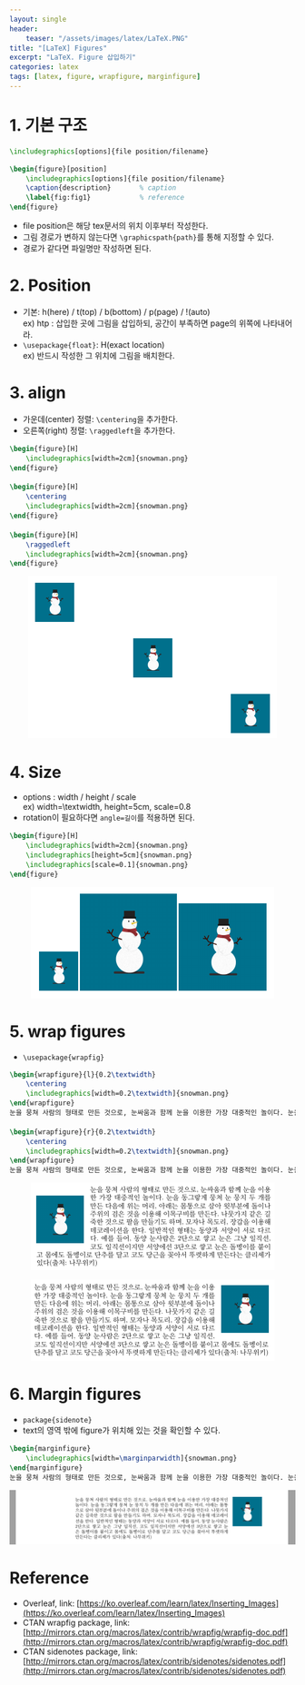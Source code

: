 ```yaml
---
layout: single
header:
    teaser: "/assets/images/latex/LaTeX.PNG"
title: "[LaTeX] Figures"
excerpt: "LaTeX. Figure 삽입하기"
categories: latex
tags: [latex, figure, wrapfigure, marginfigure]
---
```


# 1. 기본 구조

```tex
\includegraphics[options]{file position/filename}
```

```tex
\begin{figure}[position]
    \includegraphics[options]{file position/filename}
    \caption{description}       % caption 
    \label{fig:fig1}            % reference
\end{figure}
```
* file position은 해당 tex문서의 위치 이후부터 작성한다. 
* 그림 경로가 변하지 않는다면 `\graphicspath{path}`를 통해 지정할 수 있다.
* 경로가 같다면 파일명만 작성하면 된다. 

# 2. Position
* 기본: h(here) / t(top) / b(bottom) / p(page) / !(auto)   
ex) htp : 삽입한 곳에 그림을 삽입하되, 공간이 부족하면 page의 위쪽에 나타내어라.
* `\usepackage{float}`: H(exact location)   
ex) 반드시 작성한 그 위치에 그림을 배치한다.

# 3. align 
* 가운데(center) 정렬: `\centering`을 추가한다.
* 오른쪽(right) 정렬: `\raggedleft`을 추가한다. 

```tex
\begin{figure}[H]
	\includegraphics[width=2cm]{snowman.png}
\end{figure}

\begin{figure}[H]
	\centering
	\includegraphics[width=2cm]{snowman.png}
\end{figure}

\begin{figure}[H]
	\raggedleft
	\includegraphics[width=2cm]{snowman.png}
\end{figure}
```

<p style="text-align:center;">
    <img src="/assets/images/latex/figurealign.PNG">
</p>

# 4. Size
* options : width / height / scale  
ex) width=\textwidth, height=5cm, scale=0.8
* rotation이 필요하다면 `angle=길이`를 적용하면 된다. 

```tex
\begin{figure}[H]
	\includegraphics[width=2cm]{snowman.png}
	\includegraphics[height=5cm]{snowman.png}
	\includegraphics[scale=0.1]{snowman.png}
\end{figure}
```
<p style="text-align:center;">
    <img src="/assets/images/latex/figuresize.PNG">
</p>

# 5. wrap figures
* `\usepackage{wrapfig}`

```tex
\begin{wrapfigure}{l}{0.2\textwidth}
	\centering
	\includegraphics[width=0.2\textwidth]{snowman.png}
\end{wrapfigure}
눈을 뭉쳐 사람의 형태로 만든 것으로, 눈싸움과 함께 눈을 이용한 가장 대중적인 놀이다. 눈을 동그랗게 뭉쳐 눈 뭉치 두 개를 만든 다음에 위는 머리, 아래는 몸통으로 삼아 윗부분에 돌이나 주위의 검은 것을 이용해 이목구비를 만든다. 나뭇가지 같은 길죽한 것으로 팔을 만들기도 하며, 모자나 목도리, 장갑을 이용해 데코레이션을 한다. 일반적인 형태는 동양과 서양이 서로 다르다. 예를 들어, 동양 눈사람은 2단으로 쌓고 눈은 그냥 일직선, 코도 일직선이지만 서양에선 3단으로 쌓고 눈은 돌멩이를 붙이고 몸에도 돌멩이로 단추를 달고 코도 당근을 꽂아서 뚜렷하게 만든다는 클리셰가 있다(출처: 나무위키)

\begin{wrapfigure}{r}{0.2\textwidth}
	\centering
	\includegraphics[width=0.2\textwidth]{snowman.png}
\end{wrapfigure}
눈을 뭉쳐 사람의 형태로 만든 것으로, 눈싸움과 함께 눈을 이용한 가장 대중적인 놀이다. 눈을 동그랗게 뭉쳐 눈 뭉치 두 개를 만든 다음에 위는 머리, 아래는 몸통으로 삼아 윗부분에 돌이나 주위의 검은 것을 이용해 이목구비를 만든다. 나뭇가지 같은 길죽한 것으로 팔을 만들기도 하며, 모자나 목도리, 장갑을 이용해 데코레이션을 한다. 일반적인 형태는 동양과 서양이 서로 다르다. 예를 들어, 동양 눈사람은 2단으로 쌓고 눈은 그냥 일직선, 코도 일직선이지만 서양에선 3단으로 쌓고 눈은 돌멩이를 붙이고 몸에도 돌멩이로 단추를 달고 코도 당근을 꽂아서 뚜렷하게 만든다는 클리셰가 있다(출처: 나무위키)
```
<p style="text-align:center;">
    <img src="/assets/images/latex/wrapfigure.PNG">
</p>
<p style="text-align:center;">
    <img src="/assets/images/latex/wrapfigure2.PNG">
</p>

# 6. Margin figures
* `package{sidenote}`
* text의 영역 밖에 figure가 위치해 있는 것을 확인할 수 있다. 

```tex
\begin{marginfigure}
	\includegraphics[width=\marginparwidth]{snowman.png}
\end{marginfigure}
눈을 뭉쳐 사람의 형태로 만든 것으로, 눈싸움과 함께 눈을 이용한 가장 대중적인 놀이다. 눈을 동그랗게 뭉쳐 눈 뭉치 두 개를 만든 다음에 위는 머리, 아래는 몸통으로 삼아 윗부분에 돌이나 주위의 검은 것을 이용해 이목구비를 만든다. 나뭇가지 같은 길죽한 것으로 팔을 만들기도 하며, 모자나 목도리, 장갑을 이용해 데코레이션을 한다. 일반적인 형태는 동양과 서양이 서로 다르다. 예를 들어, 동양 눈사람은 2단으로 쌓고 눈은 그냥 일직선, 코도 일직선이지만 서양에선 3단으로 쌓고 눈은 돌멩이를 붙이고 몸에도 돌멩이로 단추를 달고 코도 당근을 꽂아서 뚜렷하게 만든다는 클리셰가 있다(출처: 나무위키)
```

<p style="text-align:center;">
    <img src="/assets/images/latex/marginfigure.PNG">
</p>

<div class="notice" markdown="1">

# Reference

* Overleaf, link: [https://ko.overleaf.com/learn/latex/Inserting_Images](https://ko.overleaf.com/learn/latex/Inserting_Images)
* CTAN wrapfig package, link: [http://mirrors.ctan.org/macros/latex/contrib/wrapfig/wrapfig-doc.pdf](http://mirrors.ctan.org/macros/latex/contrib/wrapfig/wrapfig-doc.pdf)
* CTAN sidenotes package, link: [http://mirrors.ctan.org/macros/latex/contrib/sidenotes/sidenotes.pdf](http://mirrors.ctan.org/macros/latex/contrib/sidenotes/sidenotes.pdf)

</div>